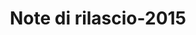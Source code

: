 ﻿---
title: Note di rilascio-2015
type: docs
weight: 60
url: /it/net/release-notes-2015/
description: Le note di rilascio dello Aspose.3D rilasciate nel 2015.
---

